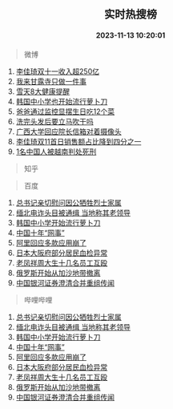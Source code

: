 <div align="center"><h2>实时热搜榜</h2><h4>2023-11-13 10:20:01</h4></div>

> 微博  

1. [李佳琦双十一收入超250亿](https://s.weibo.com/weibo?q=%23%E6%9D%8E%E4%BD%B3%E7%90%A6%E5%8F%8C%E5%8D%81%E4%B8%80%E6%94%B6%E5%85%A5%E8%B6%85250%E4%BA%BF%23&t=31&band_rank=1&Refer=top)<br />
2. [我来甘露寺只做一件事](https://s.weibo.com/weibo?q=%23%E6%88%91%E6%9D%A5%E7%94%98%E9%9C%B2%E5%AF%BA%E5%8F%AA%E5%81%9A%E4%B8%80%E4%BB%B6%E4%BA%8B%23&t=31&band_rank=2&Refer=top)<br />
3. [雪天8大健康提醒](https://s.weibo.com/weibo?q=%23%E9%9B%AA%E5%A4%A98%E5%A4%A7%E5%81%A5%E5%BA%B7%E6%8F%90%E9%86%92%23&t=31&band_rank=3&Refer=top)<br />
4. [韩国中小学也开始流行萝卜刀](https://s.weibo.com/weibo?q=%23%E9%9F%A9%E5%9B%BD%E4%B8%AD%E5%B0%8F%E5%AD%A6%E4%B9%9F%E5%BC%80%E5%A7%8B%E6%B5%81%E8%A1%8C%E8%90%9D%E5%8D%9C%E5%88%80%23&t=31&band_rank=4&Refer=top)<br />
5. [爸爸通过监控显摆生日吃12个菜](https://s.weibo.com/weibo?q=%23%E7%88%B8%E7%88%B8%E9%80%9A%E8%BF%87%E7%9B%91%E6%8E%A7%E6%98%BE%E6%91%86%E7%94%9F%E6%97%A5%E5%90%8312%E4%B8%AA%E8%8F%9C%23&t=31&band_rank=5&Refer=top)<br />
6. [洗完头发后要立马吹干吗](https://s.weibo.com/weibo?q=%E6%B4%97%E5%AE%8C%E5%A4%B4%E5%8F%91%E5%90%8E%E8%A6%81%E7%AB%8B%E9%A9%AC%E5%90%B9%E5%B9%B2%E5%90%97&t=31&band_rank=6&Refer=top)<br />
7. [广西大学回应院长信箱对着摄像头](https://s.weibo.com/weibo?q=%23%E5%B9%BF%E8%A5%BF%E5%A4%A7%E5%AD%A6%E5%9B%9E%E5%BA%94%E9%99%A2%E9%95%BF%E4%BF%A1%E7%AE%B1%E5%AF%B9%E7%9D%80%E6%91%84%E5%83%8F%E5%A4%B4%23&t=31&band_rank=7&Refer=top)<br />
8. [李佳琦双11首日销售额占比降到四分之一](https://s.weibo.com/weibo?q=%23%E6%9D%8E%E4%BD%B3%E7%90%A6%E5%8F%8C11%E9%A6%96%E6%97%A5%E9%94%80%E5%94%AE%E9%A2%9D%E5%8D%A0%E6%AF%94%E9%99%8D%E5%88%B0%E5%9B%9B%E5%88%86%E4%B9%8B%E4%B8%80%23&t=31&band_rank=8&Refer=top)<br />
9. [1名中国人被越南判处死刑](https://s.weibo.com/weibo?q=%231%E5%90%8D%E4%B8%AD%E5%9B%BD%E4%BA%BA%E8%A2%AB%E8%B6%8A%E5%8D%97%E5%88%A4%E5%A4%84%E6%AD%BB%E5%88%91%23&t=31&band_rank=9&Refer=top)<br />

> 知乎  


> 百度  

1. [总书记亲切慰问因公牺牲烈士家属](https://www.baidu.com/s?wd=%E6%80%BB%E4%B9%A6%E8%AE%B0%E4%BA%B2%E5%88%87%E6%85%B0%E9%97%AE%E5%9B%A0%E5%85%AC%E7%89%BA%E7%89%B2%E7%83%88%E5%A3%AB%E5%AE%B6%E5%B1%9E&sa=fyb_news&rsv_dl=fyb_news)<br />
2. [缅北电诈头目被通缉 当地称其老领导](https://www.baidu.com/s?wd=%E7%BC%85%E5%8C%97%E7%94%B5%E8%AF%88%E5%A4%B4%E7%9B%AE%E8%A2%AB%E9%80%9A%E7%BC%89+%E5%BD%93%E5%9C%B0%E7%A7%B0%E5%85%B6%E8%80%81%E9%A2%86%E5%AF%BC&sa=fyb_news&rsv_dl=fyb_news)<br />
3. [韩国中小学开始流行萝卜刀](https://www.baidu.com/s?wd=%E9%9F%A9%E5%9B%BD%E4%B8%AD%E5%B0%8F%E5%AD%A6%E5%BC%80%E5%A7%8B%E6%B5%81%E8%A1%8C%E8%90%9D%E5%8D%9C%E5%88%80&sa=fyb_news&rsv_dl=fyb_news)<br />
4. [中国十年“网事”](https://www.baidu.com/s?wd=%E4%B8%AD%E5%9B%BD%E5%8D%81%E5%B9%B4%E2%80%9C%E7%BD%91%E4%BA%8B%E2%80%9D&sa=fyb_news&rsv_dl=fyb_news)<br />
5. [阿里回应多款应用崩了](https://www.baidu.com/s?wd=%E9%98%BF%E9%87%8C%E5%9B%9E%E5%BA%94%E5%A4%9A%E6%AC%BE%E5%BA%94%E7%94%A8%E5%B4%A9%E4%BA%86&sa=fyb_news&rsv_dl=fyb_news)<br />
6. [日本大阪府部分居民血检异常](https://www.baidu.com/s?wd=%E6%97%A5%E6%9C%AC%E5%A4%A7%E9%98%AA%E5%BA%9C%E9%83%A8%E5%88%86%E5%B1%85%E6%B0%91%E8%A1%80%E6%A3%80%E5%BC%82%E5%B8%B8&sa=fyb_news&rsv_dl=fyb_news)<br />
7. [老凤祥周大生十几名员工互殴](https://www.baidu.com/s?wd=%E8%80%81%E5%87%A4%E7%A5%A5%E5%91%A8%E5%A4%A7%E7%94%9F%E5%8D%81%E5%87%A0%E5%90%8D%E5%91%98%E5%B7%A5%E4%BA%92%E6%AE%B4&sa=fyb_news&rsv_dl=fyb_news)<br />
8. [俄罗斯开始从加沙地带撤离](https://www.baidu.com/s?wd=%E4%BF%84%E7%BD%97%E6%96%AF%E5%BC%80%E5%A7%8B%E4%BB%8E%E5%8A%A0%E6%B2%99%E5%9C%B0%E5%B8%A6%E6%92%A4%E7%A6%BB&sa=fyb_news&rsv_dl=fyb_news)<br />
9. [中国银河证券澄清合并重组传闻](https://www.baidu.com/s?wd=%E4%B8%AD%E5%9B%BD%E9%93%B6%E6%B2%B3%E8%AF%81%E5%88%B8%E6%BE%84%E6%B8%85%E5%90%88%E5%B9%B6%E9%87%8D%E7%BB%84%E4%BC%A0%E9%97%BB&sa=fyb_news&rsv_dl=fyb_news)<br />

> 哔哩哔哩  

1. [总书记亲切慰问因公牺牲烈士家属](https://www.baidu.com/s?wd=%E6%80%BB%E4%B9%A6%E8%AE%B0%E4%BA%B2%E5%88%87%E6%85%B0%E9%97%AE%E5%9B%A0%E5%85%AC%E7%89%BA%E7%89%B2%E7%83%88%E5%A3%AB%E5%AE%B6%E5%B1%9E&sa=fyb_news&rsv_dl=fyb_news)<br />
2. [缅北电诈头目被通缉 当地称其老领导](https://www.baidu.com/s?wd=%E7%BC%85%E5%8C%97%E7%94%B5%E8%AF%88%E5%A4%B4%E7%9B%AE%E8%A2%AB%E9%80%9A%E7%BC%89+%E5%BD%93%E5%9C%B0%E7%A7%B0%E5%85%B6%E8%80%81%E9%A2%86%E5%AF%BC&sa=fyb_news&rsv_dl=fyb_news)<br />
3. [韩国中小学开始流行萝卜刀](https://www.baidu.com/s?wd=%E9%9F%A9%E5%9B%BD%E4%B8%AD%E5%B0%8F%E5%AD%A6%E5%BC%80%E5%A7%8B%E6%B5%81%E8%A1%8C%E8%90%9D%E5%8D%9C%E5%88%80&sa=fyb_news&rsv_dl=fyb_news)<br />
4. [中国十年“网事”](https://www.baidu.com/s?wd=%E4%B8%AD%E5%9B%BD%E5%8D%81%E5%B9%B4%E2%80%9C%E7%BD%91%E4%BA%8B%E2%80%9D&sa=fyb_news&rsv_dl=fyb_news)<br />
5. [阿里回应多款应用崩了](https://www.baidu.com/s?wd=%E9%98%BF%E9%87%8C%E5%9B%9E%E5%BA%94%E5%A4%9A%E6%AC%BE%E5%BA%94%E7%94%A8%E5%B4%A9%E4%BA%86&sa=fyb_news&rsv_dl=fyb_news)<br />
6. [日本大阪府部分居民血检异常](https://www.baidu.com/s?wd=%E6%97%A5%E6%9C%AC%E5%A4%A7%E9%98%AA%E5%BA%9C%E9%83%A8%E5%88%86%E5%B1%85%E6%B0%91%E8%A1%80%E6%A3%80%E5%BC%82%E5%B8%B8&sa=fyb_news&rsv_dl=fyb_news)<br />
7. [老凤祥周大生十几名员工互殴](https://www.baidu.com/s?wd=%E8%80%81%E5%87%A4%E7%A5%A5%E5%91%A8%E5%A4%A7%E7%94%9F%E5%8D%81%E5%87%A0%E5%90%8D%E5%91%98%E5%B7%A5%E4%BA%92%E6%AE%B4&sa=fyb_news&rsv_dl=fyb_news)<br />
8. [俄罗斯开始从加沙地带撤离](https://www.baidu.com/s?wd=%E4%BF%84%E7%BD%97%E6%96%AF%E5%BC%80%E5%A7%8B%E4%BB%8E%E5%8A%A0%E6%B2%99%E5%9C%B0%E5%B8%A6%E6%92%A4%E7%A6%BB&sa=fyb_news&rsv_dl=fyb_news)<br />
9. [中国银河证券澄清合并重组传闻](https://www.baidu.com/s?wd=%E4%B8%AD%E5%9B%BD%E9%93%B6%E6%B2%B3%E8%AF%81%E5%88%B8%E6%BE%84%E6%B8%85%E5%90%88%E5%B9%B6%E9%87%8D%E7%BB%84%E4%BC%A0%E9%97%BB&sa=fyb_news&rsv_dl=fyb_news)<br />
